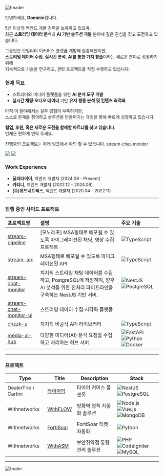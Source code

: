 ![header](https://capsule-render.vercel.app/api?type=waving&&color=gradient&height=100&section=header&fontSize=90)

안녕하세요, **Dominic**입니다.

5년 이상의 백엔드 개발 경력을 보유하고 있으며,  
최근 **스트리밍 데이터 분석**과 **AI 기반 솔루션 개발** 분야에 깊은 관심을 갖고 도전하고 있습니다.

그동안은 모빌리티 이커머스 플랫폼 개발에 집중해왔지만,  
**스트리밍 데이터 수집**, **실시간 분석**, **AI를 통한 가치 창출**이라는 새로운 분야로 성장하기 위해  
지속적으로 기술을 연구하고, 관련 프로젝트를 직접 수행하고 있습니다.

### 현재 목표
- 스트리머와 미디어 플랫폼을 위한 **AI 분석 도구 개발**
- **실시간 채팅·오디오 데이터** 기반 **유저 행동 분석 및 컨텐츠 최적화**

아직 이 분야에서는 실무 경험이 부족하지만,  
스스로 문제를 정의하고 솔루션을 만들어가는 과정을 통해 빠르게 성장하고 있습니다.

**협업, 후원, 혹은 새로운 도전을 함께할 파트너를 찾고 있습니다.**  
언제든 편하게 연락 주세요.

진행중인 프로젝트는 아래 링크에서 확인 할 수 있습니다.
[stream-chat-monitor](http://ping-pong.world)

<p>
  <a href="https://do-mi.tistory.com/" target="_blank"><img src="https://img.shields.io/badge/Blog-DD0B78?style=flat-square&logo=Tistory&logoColor=white"/></a>
  <a href="mailto:41@b41.kr" target="_blank"><img src="https://img.shields.io/badge/Email-EA4335?style=flat-square&logo=Gmail&logoColor=white"/></a>
</p>

### Work Experience

- **딜러타이어**, 백엔드 개발자 (2024.08 - Present)
- **카티니**, 백엔드 개발자 (2022.12 - 2024.08)
- **(주)위드네트웍스**, 백엔드 개발자 (2020.04 - 2022.11)

---

### 진행 중인 사이드 프로젝트

| 프로젝트명 | 설명 | 주요 기술 |
|:---|:---|:---|
| [stream-pipeline](https://github.com/doominkim/stream-pipeline) | [모노레포] MSA형태로 배포될 수 있도록 마이그레이션된 채팅, 영상 수집 프로젝트 | ![TypeScript](https://img.shields.io/badge/Typescript-3178C6?style=flat-square&logo=Typescript&logoColor=white) |
| [stream-api](https://github.com/doominkim/stream-api) | MSA형태로 배포될 수 있도록 마이그레이션된 API | ![TypeScript](https://img.shields.io/badge/Typescript-3178C6?style=flat-square&logo=Typescript&logoColor=white) |
| [stream-chat-monitor](https://github.com/doominkim/stream-chat-monitor) | 치지직 스트리밍 채팅 데이터를 수집하고, PostgreSQL에 저장하며, 향후 AI 분석을 위한 전처리 파이프라인을 구축하는 NestJS 기반 서버. | ![NestJS](https://img.shields.io/badge/Nestjs-ea2845?style=flat-square&logo=Nestjs&logoColor=white) ![PostgreSQL](https://img.shields.io/badge/postgreSQL-699eca?style=flat-square&logo=postgreSQL&logoColor=white) |
| [stream-chat-monitor-ui](https://github.com/doominkim/stream-chat-monitor-ui) | 스트리밍 데이터 수집·시각화 플랫폼 | |
| [chzzk-z](https://github.com/doominkim/chzzk-z?tab=readme-ov-file) | 치지직 비공식 API 라이브러리 | ![TypeScript](https://img.shields.io/badge/Typescript-3178C6?style=flat-square&logo=Typescript&logoColor=white) |
| [media-ai-hub](https://github.com/doominkim/media-ai-hub]) | 다양한 미디어(AI) 분석 요청을 수집하고 처리하는 허브 서버 | ![FastAPI](https://img.shields.io/badge/FastAPI-009688?style=flat-square&logo=FastAPI&logoColor=white) ![Python](https://img.shields.io/badge/Python-3776AB?style=flat-square&logo=Python&logoColor=white) ![Docker](https://img.shields.io/badge/Docker-2496ED?style=flat-square&logo=Docker&logoColor=white) |

---

### 프로젝트

| Type | Title | Description | Stack |
|------|-------|-------------|-------|
| DealerTire / Cartini | [타이어픽]() | 타이어 커머스 플랫폼 | ![NestJS](https://img.shields.io/badge/Nestjs-ea2845?style=flat-square&logo=Nestjs&logoColor=white) ![PostgreSQL](https://img.shields.io/badge/postgreSQL-699eca?style=flat-square&logo=postgreSQL&logoColor=white) |
| Withnetworks | [WithFLOW](https://www.withnetworks.com/withflow) | 방화벽 정책 자동화 솔루션 | ![Node.js](https://img.shields.io/badge/Node.js-7CB700?style=flat-square&logo=Node.js&logoColor=white) ![Vue.js](https://img.shields.io/badge/Vue.js-3FB27F?style=flat-square&logo=Vue.js&logoColor=white) ![MongoDB](https://img.shields.io/badge/MongoDB-118D4D?style=flat-square&logo=mongodb&logoColor=white) |
| Withnetworks | [FortiSoar](https://www.withnetworks.com/fortisoar) | FortiSoar 티켓 자동화 | ![Python](https://img.shields.io/badge/Python-D88700?style=flat-square&logo=Python&logoColor=white) |
| Withnetworks | [WithASM](https://www.withnetworks.com/withasm) | 보안취약점 통합관리 솔루션 | ![PHP](https://img.shields.io/badge/PHP-7175AA?style=flat-square&logo=PHP&logoColor=white) ![CodeIgniter](https://img.shields.io/badge/Codeigniter-E44A34?style=flat-square&logo=Codeigniter&logoColor=white) ![MySQL](https://img.shields.io/badge/MySQL-D88700?style=flat-square&logo=mysql&logoColor=white) |

---


![footer](https://capsule-render.vercel.app/api?type=waving&&color=gradient&height=100&section=footer&fontSize=90)

